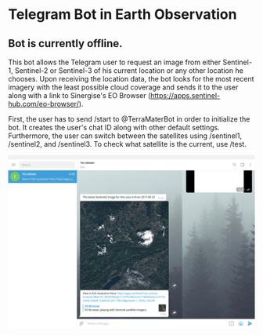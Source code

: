 # Telegram Bot in Earth Observation

## Bot is currently offline.

This bot allows the Telegram user to request an image from either Sentinel-1, Sentinel-2 or Sentinel-3 of his current location or any other location he chooses. Upon receiving the location data, the bot looks for the most recent imagery with the least possible cloud coverage and sends it to the user along with a link to Sinergise's EO Browser (https://apps.sentinel-hub.com/eo-browser/).

First, the user has to send /start to @TerraMaterBot in order to initialize the bot. It creates the user's chat ID along with other default settings. Furthermore, the user can switch between the satellites using /sentinel1, /sentinel2, and /sentinel3. To check what satellite is the current, use /test.

![alt text](https://github.com/fvivian/TelegramBot/blob/master/TerraMater_img.png)
